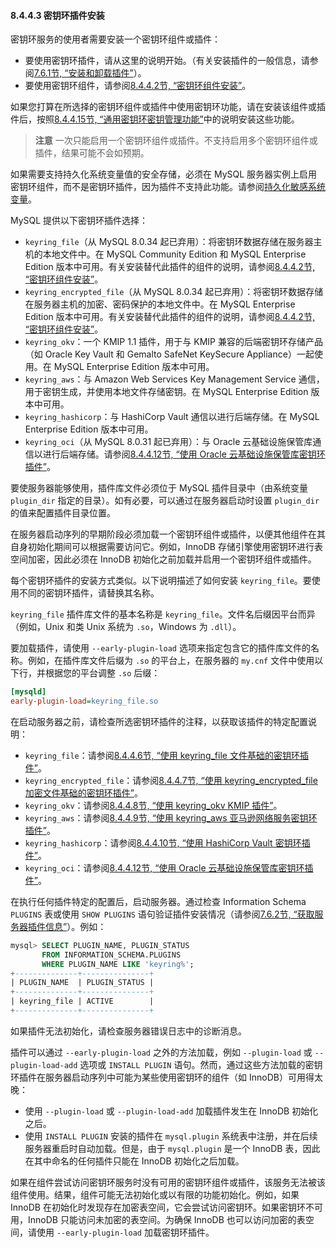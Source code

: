 #### 8.4.4.3 密钥环插件安装

密钥环服务的使用者需要安装一个密钥环组件或插件：

- 要使用密钥环插件，请从这里的说明开始。（有关安装插件的一般信息，请参阅[7.6.1节, “安装和卸载插件”](#7.6.1)）。
- 要使用密钥环组件，请参阅[8.4.4.2节, “密钥环组件安装”](#8.4.4.2)。

如果您打算在所选择的密钥环组件或插件中使用密钥环功能，请在安装该组件或插件后，按照[8.4.4.15节, “通用密钥环密钥管理功能”](#8.4.4.15)中的说明安装这些功能。

> **注意**
> 一次只能启用一个密钥环组件或插件。不支持启用多个密钥环组件或插件，结果可能不会如预期。

如果需要支持持久化系统变量值的安全存储，必须在 MySQL 服务器实例上启用密钥环组件，而不是密钥环插件，因为插件不支持此功能。请参阅[持久化敏感系统变量](#persisting-sensitive-system-variables)。

MySQL 提供以下密钥环插件选择：

- `keyring_file`（从 MySQL 8.0.34 起已弃用）：将密钥环数据存储在服务器主机的本地文件中。在 MySQL Community Edition 和 MySQL Enterprise Edition 版本中可用。有关安装替代此插件的组件的说明，请参阅[8.4.4.2节, “密钥环组件安装”](#8.4.4.2)。
- `keyring_encrypted_file`（从 MySQL 8.0.34 起已弃用）：将密钥环数据存储在服务器主机的加密、密码保护的本地文件中。在 MySQL Enterprise Edition 版本中可用。有关安装替代此插件的组件的说明，请参阅[8.4.4.2节, “密钥环组件安装”](#8.4.4.2)。
- `keyring_okv`：一个 KMIP 1.1 插件，用于与 KMIP 兼容的后端密钥环存储产品（如 Oracle Key Vault 和 Gemalto SafeNet KeySecure Appliance）一起使用。在 MySQL Enterprise Edition 版本中可用。
- `keyring_aws`：与 Amazon Web Services Key Management Service 通信，用于密钥生成，并使用本地文件存储密钥。在 MySQL Enterprise Edition 版本中可用。
- `keyring_hashicorp`：与 HashiCorp Vault 通信以进行后端存储。在 MySQL Enterprise Edition 版本中可用。
- `keyring_oci`（从 MySQL 8.0.31 起已弃用）：与 Oracle 云基础设施保管库通信以进行后端存储。请参阅[8.4.4.12节, “使用 Oracle 云基础设施保管库密钥环插件”](#8.4.4.12)。

要使服务器能够使用，插件库文件必须位于 MySQL 插件目录中（由系统变量 `plugin_dir` 指定的目录）。如有必要，可以通过在服务器启动时设置 `plugin_dir` 的值来配置插件目录位置。

在服务器启动序列的早期阶段必须加载一个密钥环组件或插件，以便其他组件在其自身初始化期间可以根据需要访问它。例如，InnoDB 存储引擎使用密钥环进行表空间加密，因此必须在 InnoDB 初始化之前加载并启用一个密钥环组件或插件。

每个密钥环插件的安装方式类似。以下说明描述了如何安装 `keyring_file`。要使用不同的密钥环插件，请替换其名称。

`keyring_file` 插件库文件的基本名称是 `keyring_file`。文件名后缀因平台而异（例如，Unix 和类 Unix 系统为 `.so`，Windows 为 `.dll`）。

要加载插件，请使用 `--early-plugin-load` 选项来指定包含它的插件库文件的名称。例如，在插件库文件后缀为 `.so` 的平台上，在服务器的 `my.cnf` 文件中使用以下行，并根据您的平台调整 `.so` 后缀：

```ini
[mysqld]
early-plugin-load=keyring_file.so
```

在启动服务器之前，请检查所选密钥环插件的注释，以获取该插件的特定配置说明：

- `keyring_file`：请参阅[8.4.4.6节, “使用 keyring_file 文件基础的密钥环插件”](#8.4.4.6)。
- `keyring_encrypted_file`：请参阅[8.4.4.7节, “使用 keyring_encrypted_file 加密文件基础的密钥环插件”](#8.4.4.7)。
- `keyring_okv`：请参阅[8.4.4.8节, “使用 keyring_okv KMIP 插件”](#8.4.4.8)。
- `keyring_aws`：请参阅[8.4.4.9节, “使用 keyring_aws 亚马逊网络服务密钥环插件”](#8.4.4.9)。
- `keyring_hashicorp`：请参阅[8.4.4.10节, “使用 HashiCorp Vault 密钥环插件”](#8.4.4.10)。
- `keyring_oci`：请参阅[8.4.4.12节, “使用 Oracle 云基础设施保管库密钥环插件”](#8.4.4.12)。

在执行任何插件特定的配置后，启动服务器。通过检查 Information Schema `PLUGINS` 表或使用 `SHOW PLUGINS` 语句验证插件安装情况（请参阅[7.6.2节, “获取服务器插件信息”](#7.6.2)）。例如：

```sql
mysql> SELECT PLUGIN_NAME, PLUGIN_STATUS
       FROM INFORMATION_SCHEMA.PLUGINS
       WHERE PLUGIN_NAME LIKE 'keyring%';
+--------------+---------------+
| PLUGIN_NAME  | PLUGIN_STATUS |
+--------------+---------------+
| keyring_file | ACTIVE        |
+--------------+---------------+
```

如果插件无法初始化，请检查服务器错误日志中的诊断消息。

插件可以通过 `--early-plugin-load` 之外的方法加载，例如 `--plugin-load` 或 `--plugin-load-add` 选项或 `INSTALL PLUGIN` 语句。然而，通过这些方法加载的密钥环插件在服务器启动序列中可能为某些使用密钥环的组件（如 InnoDB）可用得太晚：

- 使用 `--plugin-load` 或 `--plugin-load-add` 加载插件发生在 InnoDB 初始化之后。
- 使用 `INSTALL PLUGIN` 安装的插件在 `mysql.plugin` 系统表中注册，并在后续服务器重启时自动加载。但是，由于 `mysql.plugin` 是一个 InnoDB 表，因此在其中命名的任何插件只能在 InnoDB 初始化之后加载。

如果在组件尝试访问密钥环服务时没有可用的密钥环组件或插件，该服务无法被该组件使用。结果，组件可能无法初始化或以有限的功能初始化。例如，如果 InnoDB 在初始化时发现存在加密表空间，它会尝试访问密钥环。如果密钥环不可用，InnoDB 只能访问未加密的表空间。为确保 InnoDB 也可以访问加密的表空间，请使用 `--early-plugin-load` 加载密钥环插件。